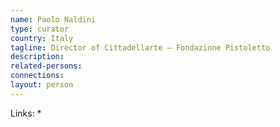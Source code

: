 ```yaml
---
name: Paolo Naldini
type: curator
country: Italy
tagline: Director of Cittadellarte – Fondazione Pistoletto
description:
related-persons:
connections:
layout: person
---
```

Links:
*
